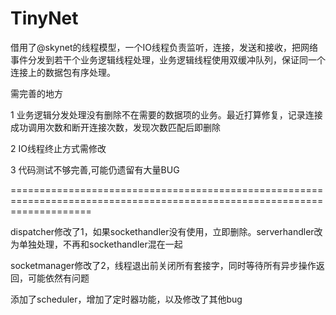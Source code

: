 # TinyNet
借用了@skynet的线程模型，一个IO线程负责监听，连接，发送和接收，把网络事件分发到若干个业务逻辑线程处理，业务逻辑线程使用双缓冲队列，保证同一个连接上的数据包有序处理。

需完善的地方

1 业务逻辑分发处理没有删除不在需要的数据项的业务。最近打算修复，记录连接成功调用次数和断开连接次数，发现次数匹配后即删除

2 IO线程终止方式需修改

3 代码测试不够完善,可能仍遗留有大量BUG

==========================================================================================================================


dispatcher修改了1，如果sockethandler没有使用，立即删除。serverhandler改为单独处理，不再和sockethandler混在一起

socketmanager修改了2，线程退出前关闭所有套接字，同时等待所有异步操作返回，可能依然有问题

添加了scheduler，增加了定时器功能，以及修改了其他bug
